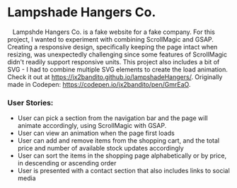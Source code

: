 # Lampshade Hangers Co.<br />


&nbsp;&nbsp;&nbsp;Lampshde Hangers Co. is a fake website for a fake company. For this project, I wanted to experiment with combining 
ScrollMagic and GSAP. Creating a responsive design, specifically keeping the page intact when resizing, was unexpectedly challenging 
since some features of ScrollMagic didn't readily support responsive units. This project also includes a bit of SVG - I had to combine
multiple SVG elements to create the load animation. <br />Check it out at https://jx2bandito.github.io/lampshadeHangers/.
Originally made in Codepen: https://codepen.io/jx2bandito/pen/GmrEaO.

### User Stories: <br />
* User can pick a section from the navigation bar and the page will animate accordingly, using ScrollMagic with GSAP.
* User can view an animation when the page first loads
* User can add and remove items from the shopping cart, and the total price and number of available stock updates accordingly
* User can sort the items in the shopping page alphabetically or by price, in descending or ascending order
* User is presented with a contact section that also includes links to social media
